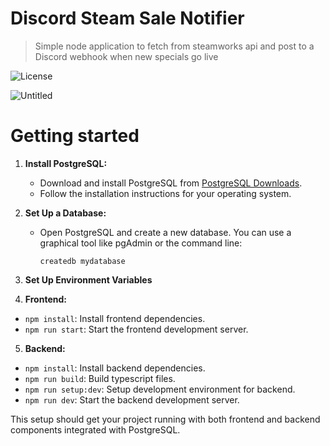 # Discord Steam Sale Notifier
> Simple node application to fetch from steamworks api and post to a Discord webhook when new specials go live

![License](https://img.shields.io/badge/license-MIT-green)

![Untitled](https://user-images.githubusercontent.com/51772450/209007740-594c6448-e763-4e58-b60d-cfa26d6917d8.png)

# Getting started
1. **Install PostgreSQL:**
   - Download and install PostgreSQL from [PostgreSQL Downloads](https://www.postgresql.org/download/).
   - Follow the installation instructions for your operating system.

2. **Set Up a Database:**
   - Open PostgreSQL and create a new database. You can use a graphical tool like pgAdmin or the command line:
     ```
     createdb mydatabase
     ```
3. **Set Up Environment Variables**

4. **Frontend:**
- `npm install`: Install frontend dependencies.
- `npm run start`: Start the frontend development server.

5. **Backend:**
- `npm install`: Install backend dependencies.
- `npm run build`: Build typescript files.
- `npm run setup:dev`: Setup development environment for backend.
- `npm run dev`: Start the backend development server.

This setup should get your project running with both frontend and backend components integrated with PostgreSQL.
